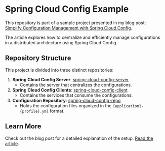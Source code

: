 # Spring Cloud Config Example

This repository is part of a sample project presented in my blog post:
[Simplify Configuration Management with Spring Cloud Config](https://pitchouneee.github.io/posts/simplifier-la-gestion-des-configurations-avec-spring-cloud-config/).

The article explores how to centralize and efficiently manage configurations in a distributed architecture using Spring Cloud Config.

## Repository Structure

This project is divided into three distinct repositories:

1. **Spring Cloud Config Server**: [spring-cloud-config-server](https://github.com/Pitchouneee/spring-cloud-config-server)
   - Contains the server that centralizes the configurations.
2. **Spring Cloud Config Clients**: [spring-cloud-config-client](https://github.com/Pitchouneee/spring-cloud-config-client)
   - Contains the services that consume the configurations.
3. **Configuration Repository**: [spring-cloud-config-repo](https://github.com/Pitchouneee/spring-cloud-config-repo)
   - Holds the configuration files organized in the `{application}-{profile}.yml` format.

## Learn More

Check out the blog post for a detailed explanation of the setup: [Read the article](https://pitchouneee.github.io/posts/simplifier-la-gestion-des-configurations-avec-spring-cloud-config/).
